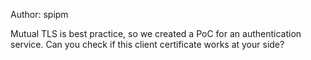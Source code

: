 Author: spipm

Mutual TLS is best practice, so we created a PoC for an authentication service.
Can you check if this client certificate works at your side?

